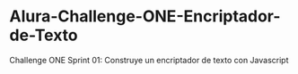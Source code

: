 # Alura-Challenge-ONE-Encriptador-de-Texto
Challenge ONE Sprint 01: Construye un encriptador de texto con Javascript
